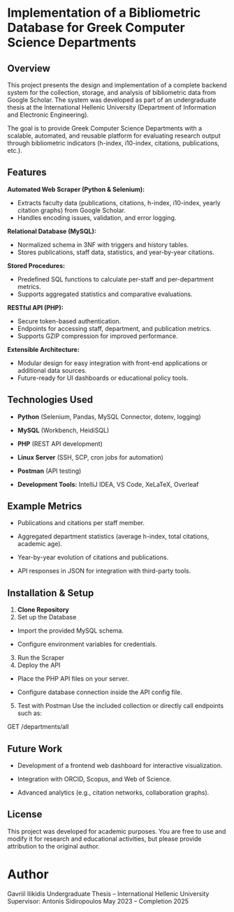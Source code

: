 # Implementation of a Bibliometric Database for Greek Computer Science Departments

## Overview

This project presents the design and implementation of a complete backend system for the collection, storage, and analysis of bibliometric data from Google Scholar.
The system was developed as part of an undergraduate thesis at the International Hellenic University (Department of Information and Electronic Engineering).

The goal is to provide Greek Computer Science Departments with a scalable, automated, and reusable platform for evaluating research output through bibliometric indicators (h-index, i10-index, citations, publications, etc.).

## Features

**Automated Web Scraper (Python & Selenium):**
  - Extracts faculty data (publications, citations, h-index, i10-index, yearly citation graphs) from Google Scholar.
  - Handles encoding issues, validation, and error logging.

**Relational Database (MySQL):**
  - Normalized schema in 3NF with triggers and history tables.
  - Stores publications, staff data, statistics, and year-by-year citations.

**Stored Procedures:**
  - Predefined SQL functions to calculate per-staff and per-department metrics.
  - Supports aggregated statistics and comparative evaluations.

**RESTful API (PHP):**
  - Secure token-based authentication.
  - Endpoints for accessing staff, department, and publication metrics.
  - Supports GZIP compression for improved performance.

**Extensible Architecture:**
  - Modular design for easy integration with front-end applications or additional data sources.
  - Future-ready for UI dashboards or educational policy tools.

## Technologies Used

- **Python** (Selenium, Pandas, MySQL Connector, dotenv, logging)

- **MySQL** (Workbench, HeidiSQL)

- **PHP** (REST API development)

- **Linux Server** (SSH, SCP, cron jobs for automation)

- **Postman** (API testing)

- **Development Tools:** IntelliJ IDEA, VS Code, XeLaTeX, Overleaf


## Example Metrics

- Publications and citations per staff member.

- Aggregated department statistics (average h-index, total citations, academic age).

- Year-by-year evolution of citations and publications.

- API responses in JSON for integration with third-party tools.

## Installation & Setup

1. **Clone Repository**
2. Set up the Database

- Import the provided MySQL schema.

- Configure environment variables for credentials.
3. Run the Scraper
4. Deploy the API

- Place the PHP API files on your server.

- Configure database connection inside the API config file.
5. Test with Postman
Use the included collection or directly call endpoints such as:

GET /departments/all

## Future Work

- Development of a frontend web dashboard for interactive visualization.

- Integration with ORCID, Scopus, and Web of Science.

- Advanced analytics (e.g., citation networks, collaboration graphs).

## License

This project was developed for academic purposes.
You are free to use and modify it for research and educational activities, but please provide attribution to the original author.

# Author

Gavriil Ilikidis
Undergraduate Thesis – International Hellenic University
Supervisor: Antonis Sidiropoulos
May 2023 – Completion 2025

